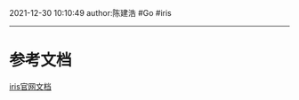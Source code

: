 2021-12-30
10:10:49
author:陈建浩
#Go #iris

--- 



# 参考文档
[iris官网文档](https://www.iris-go.com/docs/#/?id=installation)